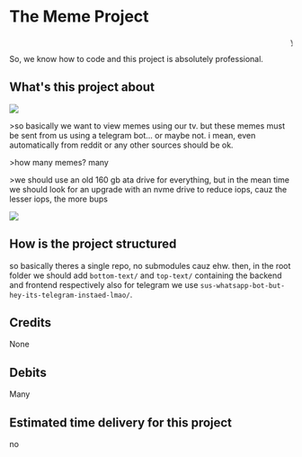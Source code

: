 # The Meme Project

<marquee>yeeeeeeeeeeeeeeeeeeee </marquee>

So, we know how to code and this project is absolutely professional.

## What's this project about

![](https://i.kym-cdn.com/entries/icons/facebook/000/033/152/cover4.jpg)


\>so basically we want to view memes using our tv. but these memes must be sent from us using a telegram bot... or maybe not. i mean, even automatically from reddit or any other sources should be ok.

\>how many memes? many

\>we should use an old 160 gb ata drive for everything, but in the mean time we should look for an upgrade with an nvme drive to reduce iops, cauz the lesser iops, the more bups


![](https://st2.depositphotos.com/1759075/8674/i/950/depositphotos_86743146-stock-photo-internal-hard-disk-drive-old.jpg)

## How is the project structured

so basically theres a single repo, no submodules cauz ehw. then, in the root folder we should add `bottom-text/` and `top-text/` containing the backend and frontend respectively
also for telegram we use `sus-whatsapp-bot-but-hey-its-telegram-instaed-lmao/`.

## Credits

None

## Debits 
 
Many

## Estimated time delivery for this project
no
